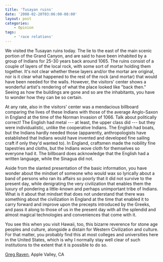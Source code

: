 ```yaml
---
title: 'Tusayan ruins'
date: '2008-02-20T03:06:00-08:00'
layout: post
categories:
    - Opinion
tags:
    - 'race relations'
---
```


We visited the Tusayan ruins today. The lie to the east of the main scenic portion of the Grand Canyon, and are said to have been inhabited by a group of Indians for 25-30 years back around 1065. The ruins consist of a couple of layers of the local rock, with some sort of mortar holding them together. It's not clear whether these layers and/or the mortar are original, nor is it clear what happened to the rest of the rock (and mortar) that would have been needed for the walls. However, the visitors' center shows a wonderful artist's rendering of what the place looked like "back then." Seeing as how the buildings are gone and so are the inhabitants, you have to wonder how they can be so certain.  
  
At any rate, also in the visitors' center was a mendacious billboard comparing the lives of these Indians with those of the average Anglo-Saxon in England at the time of the Norman Invasion of 1066. Talk about politically correct! The English had metal --- at least, the upper class did --- but they were individualistic, unlike the cooperative Indians. The English had boats, but the Indians hardly needed those (apparently, anthropologists have established that Indians would have invented and developed fine sailing craft if only they'd wanted to). In England, craftsmen made the nobility fine tapestries and cloths, but the Indians wove cloth for themselves so everyone had it. The billboard does acknowledge that the English had a written language, while the Sinagua did not.

Aside from the slanted presentation of the basic information, you have wonder about the mindset of someone who would wax so lyrically about a band of persons who ran its affairs so poorly that it did not survive to the present day, while denigrating the very civilization that enables them the luxury of pondering a little-known and perhaps unimportant tribe of Indians. What is it about that mindset that does not understand that there was something about the civilization in England at the time that enabled it to carry forward and improve upon the precepts introduced by the Greeks, and pass it along to those of us in the present day with all the splendid and almost magical technologies and conveniences that come with it.

You see this when you visit Hawaii, too, this bizarre reverence for stone age peoples and culture, alongside a distain for Western Civilization and culture. For that matter, you probably find this at most colleges and universities here in the United States, which is why I normally stay well clear of such institutions to the extent that it is possible to do so.

[Greg Raven](https://www.gregraven.org/), Apple Valley, CA
